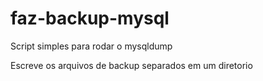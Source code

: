 # faz-backup-mysql
Script simples para rodar o mysqldump

Escreve os arquivos de backup separados em um diretorio
